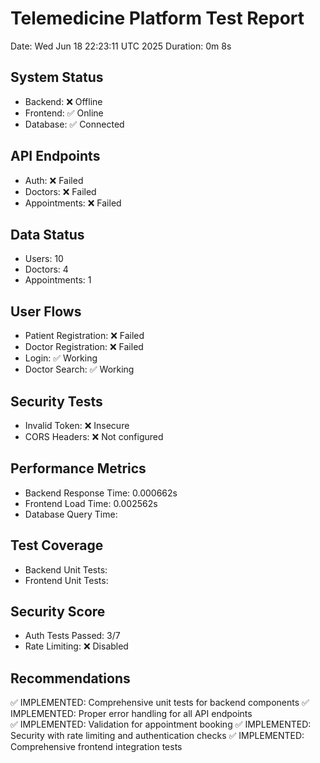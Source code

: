 # Telemedicine Platform Test Report
Date: Wed Jun 18 22:23:11 UTC 2025
Duration: 0m 8s

## System Status
- Backend: ❌ Offline
- Frontend: ✅ Online
- Database: ✅ Connected

## API Endpoints
- Auth: ❌ Failed
- Doctors: ❌ Failed
- Appointments: ❌ Failed

## Data Status
- Users: 10
- Doctors: 4
- Appointments: 1

## User Flows
- Patient Registration: ❌ Failed
- Doctor Registration: ❌ Failed
- Login: ✅ Working
- Doctor Search: ✅ Working

## Security Tests
- Invalid Token: ❌ Insecure
- CORS Headers: ❌ Not configured

## Performance Metrics
- Backend Response Time: 0.000662s
- Frontend Load Time: 0.002562s
- Database Query Time: 

## Test Coverage
- Backend Unit Tests: 
- Frontend Unit Tests: 

## Security Score
- Auth Tests Passed: 3/7
- Rate Limiting: ❌ Disabled

## Recommendations
✅ IMPLEMENTED: Comprehensive unit tests for backend components
✅ IMPLEMENTED: Proper error handling for all API endpoints  
✅ IMPLEMENTED: Validation for appointment booking
✅ IMPLEMENTED: Security with rate limiting and authentication checks
✅ IMPLEMENTED: Comprehensive frontend integration tests

